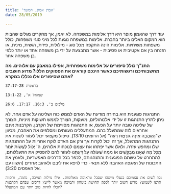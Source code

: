 ```yaml
---
title: 'אבדן אמון, המשך'
date: 28/05/2019

---
```


עוד דרך שהאמון מופר היא דרך אלימות במשפחה. לא יאמן, אך מחקרים מגלים שהבית הוא המקום האלים ביותר בחברה. אלימות במשפחה נוגעת לכל מיני סוגי משפחות, כולל משפחות משיחיות. אלימות הינה התקפה מכל סוג - מילולית, פיזית, רגשית, מינית, או הזנחה בין אם אקטיבית או פסיבית - אשר מתבצעת על ידי בן משפחה אחד או יותר כלפי בן משפחה אחר. 

**התנ"ך כולל סיפורים על אלימות משפחתית, אפילו במאבק עם אלוהים. מה מחשבותיכם ורגשותיכם כאשר הינכם קוראים את הפסוקים הללו? מדוע חושבים אתם שסיפורים אלו נכללו במקרא?**

`בראשית 37:17-28`

`שמואל א', 13:1-22`

`מלכים ב', 16:3, 17:17, 26:6`

התנהגות פוגענית היא בחירה מודעת של האדם לממש כוח ושליטה על אדם אחר. לא ניתן לתרץ התנהגות זו על ידי אלכוהוליזם, מועקות, הצורך לממש תשוקות מיניות, הצורך של שליטה טובה יותר על הכעס, או התנהגות מסויימת של הקרבן. הקרבנות אינם אחראים לזה שמתעלל בהם. המתעללים מעוותים ומסלפים את האהבה, מכיוון ש"הָאַהֲבָה אֵינָהּ גּוֹרֶמֶת רָעָה" (אל הרומים 13:10). טיפול מקצועי יכול לעזור לשנות את התנהגות המתעלל, אך זה יכול לקרות אך ורק אם האדם לוקח אחריות על ההתנהגות שלו ומחפש עזרה. ולאלו אשר יפתחו את עצמם לנוכחות אלוהים, ה' יָכוֹל לַעֲשׂוֹת יוֹתֵר מִכָּל מַה שֶּׁאָנוּ מְבַקְשִׁים אוֹ מִמַּה שֶּׁעוֹלֶה עַל דַּעְתֵּנוּ לעזור להם להפסיק את התעללותם, להתחרט על גישתם הפוגענית והתנהגותם, לכפר בכל הדרכים האפשריות, ולאמץ את התכונות של האגפה האהבה ללא תנאי- כדי לרפא את ליבם ולאהוב אחרים (השווו עם אל האפסים 3:20).

`נסו לשים את עצמיכם בנעלי מישהו שסבל טראומה מאלימות. אילו מילות תמיכה, נחמה, ותקווה תרצו לשמוע? מדוע חשוב יותר לספק תחושת ביטחון ותמיכה מאשר לייעץ דרכים שבהם הקרבנות יוכלו לחיות טוב יותר עם המתעלל?`
